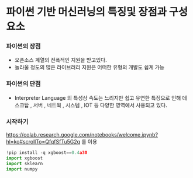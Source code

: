# 파이썬 기반 머신러닝의 특징및 장점과 구성요소

### 파이썬의 장점

- 오픈소스 계열의 전폭적인 지원을 받고있다.
- 놀라울 정도의 많은 라이브러리 지원은 어떠한 유형의 개발도 쉽게 가능

### 파이썬의 단점

- Interpreter Language 의 특성상 속도는 느리지만 쉽고 유연한 특징으로 인해 데스크탑 , 서버 , 네트웍 , 시스템 , IOT 등 다양한 영역에서 사용되고 있다.

### 시작하기

https://colab.research.google.com/notebooks/welcome.ipynb?hl=ko#scrollTo=QfqfSfTu5G2q
를 이용

```python
!pip install -q xgboost==0.4a30
import xgboost
import sklearn
import numpy

```
